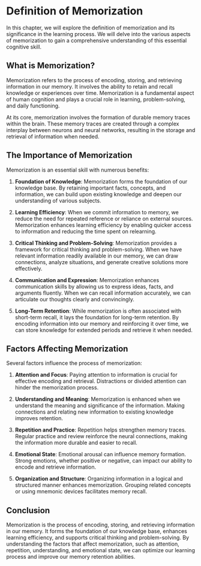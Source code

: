Definition of Memorization
=====================================

In this chapter, we will explore the definition of memorization and its significance in the learning process. We will delve into the various aspects of memorization to gain a comprehensive understanding of this essential cognitive skill.

What is Memorization?
---------------------

Memorization refers to the process of encoding, storing, and retrieving information in our memory. It involves the ability to retain and recall knowledge or experiences over time. Memorization is a fundamental aspect of human cognition and plays a crucial role in learning, problem-solving, and daily functioning.

At its core, memorization involves the formation of durable memory traces within the brain. These memory traces are created through a complex interplay between neurons and neural networks, resulting in the storage and retrieval of information when needed.

The Importance of Memorization
------------------------------

Memorization is an essential skill with numerous benefits:

1. **Foundation of Knowledge**: Memorization forms the foundation of our knowledge base. By retaining important facts, concepts, and information, we can build upon existing knowledge and deepen our understanding of various subjects.

2. **Learning Efficiency**: When we commit information to memory, we reduce the need for repeated reference or reliance on external sources. Memorization enhances learning efficiency by enabling quicker access to information and reducing the time spent on relearning.

3. **Critical Thinking and Problem-Solving**: Memorization provides a framework for critical thinking and problem-solving. When we have relevant information readily available in our memory, we can draw connections, analyze situations, and generate creative solutions more effectively.

4. **Communication and Expression**: Memorization enhances communication skills by allowing us to express ideas, facts, and arguments fluently. When we can recall information accurately, we can articulate our thoughts clearly and convincingly.

5. **Long-Term Retention**: While memorization is often associated with short-term recall, it lays the foundation for long-term retention. By encoding information into our memory and reinforcing it over time, we can store knowledge for extended periods and retrieve it when needed.

Factors Affecting Memorization
------------------------------

Several factors influence the process of memorization:

1. **Attention and Focus**: Paying attention to information is crucial for effective encoding and retrieval. Distractions or divided attention can hinder the memorization process.

2. **Understanding and Meaning**: Memorization is enhanced when we understand the meaning and significance of the information. Making connections and relating new information to existing knowledge improves retention.

3. **Repetition and Practice**: Repetition helps strengthen memory traces. Regular practice and review reinforce the neural connections, making the information more durable and easier to recall.

4. **Emotional State**: Emotional arousal can influence memory formation. Strong emotions, whether positive or negative, can impact our ability to encode and retrieve information.

5. **Organization and Structure**: Organizing information in a logical and structured manner enhances memorization. Grouping related concepts or using mnemonic devices facilitates memory recall.

Conclusion
----------

Memorization is the process of encoding, storing, and retrieving information in our memory. It forms the foundation of our knowledge base, enhances learning efficiency, and supports critical thinking and problem-solving. By understanding the factors that affect memorization, such as attention, repetition, understanding, and emotional state, we can optimize our learning process and improve our memory retention abilities.
